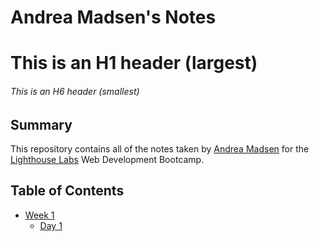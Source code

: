 # Andrea Madsen's Notes

# This is an H1 header (largest)
###### This is an H6 header (smallest)

## Summary

This repository contains all of the notes taken by [Andrea Madsen](https://github.com/b1u3too) for the [Lighthouse Labs](https://www.lighthouselabs.ca/) Web Development Bootcamp.

## Table of Contents

* [Week 1](/Week_1)
  * [Day 1](/Week_1/Day_1)

